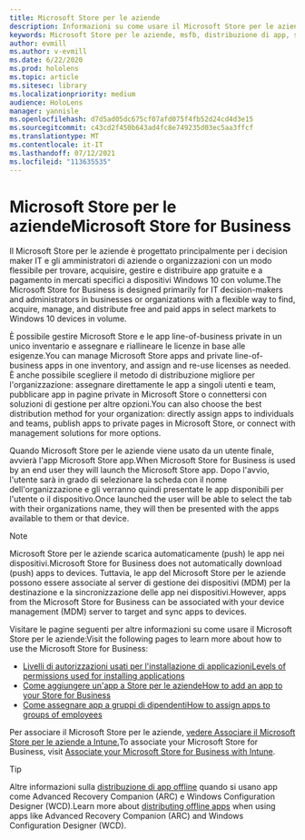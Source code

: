 ```yaml
---
title: Microsoft Store per le aziende
description: Informazioni su come usare il Microsoft Store per le aziende pubblicare le applicazioni di realtà mista nell'azienda.
keywords: Microsoft Store per le aziende, msfb, distribuzione di app, store
author: evmill
ms.author: v-evmill
ms.date: 6/22/2020
ms.prod: hololens
ms.topic: article
ms.sitesec: library
ms.localizationpriority: medium
audience: HoloLens
manager: yannisle
ms.openlocfilehash: d7d5ad05dc675cf07afd075f4fb52d24cd4d3e15
ms.sourcegitcommit: c43cd2f450b643ad4fc8e749235d03ec5aa3ffcf
ms.translationtype: MT
ms.contentlocale: it-IT
ms.lasthandoff: 07/12/2021
ms.locfileid: "113635535"
---
```

# <a name="microsoft-store-for-business"></a><span data-ttu-id="5df85-104">Microsoft Store per le aziende</span><span class="sxs-lookup"><span data-stu-id="5df85-104">Microsoft Store for Business</span></span>

<span data-ttu-id="5df85-105">Il Microsoft Store per le aziende è progettato principalmente per i decision maker IT e gli amministratori di aziende o organizzazioni con un modo flessibile per trovare, acquisire, gestire e distribuire app gratuite e a pagamento in mercati specifici a dispositivi Windows 10 con volume.</span><span class="sxs-lookup"><span data-stu-id="5df85-105">The Microsoft Store for Business is designed primarily for IT decision-makers and administrators in businesses or organizations with a flexible way to find, acquire, manage, and distribute free and paid apps in select markets to Windows 10 devices in volume.</span></span> 

<span data-ttu-id="5df85-106">È possibile gestire Microsoft Store e le app line-of-business private in un unico inventario e assegnare e riallineare le licenze in base alle esigenze.</span><span class="sxs-lookup"><span data-stu-id="5df85-106">You can manage Microsoft Store apps and private line-of-business apps in one inventory, and assign and re-use licenses as needed.</span></span> <span data-ttu-id="5df85-107">È anche possibile scegliere il metodo di distribuzione migliore per l'organizzazione: assegnare direttamente le app a singoli utenti e team, pubblicare app in pagine private in Microsoft Store o connettersi con soluzioni di gestione per altre opzioni.</span><span class="sxs-lookup"><span data-stu-id="5df85-107">You can also choose the best distribution method for your organization: directly assign apps to individuals and teams, publish apps to private pages in Microsoft Store, or connect with management solutions for more options.</span></span>

<span data-ttu-id="5df85-108">Quando Microsoft Store per le aziende viene usato da un utente finale, avvierà l'app Microsoft Store app.</span><span class="sxs-lookup"><span data-stu-id="5df85-108">When Microsoft Store for Business is used by an end user they will launch the Microsoft Store app.</span></span> <span data-ttu-id="5df85-109">Dopo l'avvio, l'utente sarà in grado di selezionare la scheda con il nome dell'organizzazione e gli verranno quindi presentate le app disponibili per l'utente o il dispositivo.</span><span class="sxs-lookup"><span data-stu-id="5df85-109">Once launched the user will be able to select the tab with their organizations name, they will then be presented with the apps available to them or that device.</span></span>

> [!Note] 
> <span data-ttu-id="5df85-110">Microsoft Store per le aziende scarica automaticamente (push) le app nei dispositivi.</span><span class="sxs-lookup"><span data-stu-id="5df85-110">Microsoft Store for Business does not automatically download (push) apps to devices.</span></span> <span data-ttu-id="5df85-111">Tuttavia, le app del Microsoft Store per le aziende possono essere associate al server di gestione dei dispositivi (MDM) per la destinazione e la sincronizzazione delle app nei dispositivi.</span><span class="sxs-lookup"><span data-stu-id="5df85-111">However, apps from the Microsoft Store for Business can be associated with your device management (MDM) server to target and sync apps to devices.</span></span>

<span data-ttu-id="5df85-112">Visitare le pagine seguenti per altre informazioni su come usare il Microsoft Store per le aziende:</span><span class="sxs-lookup"><span data-stu-id="5df85-112">Visit the following pages to learn more about how to use the Microsoft Store for Business:</span></span>

* [<span data-ttu-id="5df85-113">Livelli di autorizzazioni usati per l'installazione di applicazioni</span><span class="sxs-lookup"><span data-stu-id="5df85-113">Levels of permissions used for installing applications</span></span>](/mem/intune/configuration/device-restrictions-windows-holographic#app-store)
* [<span data-ttu-id="5df85-114">Come aggiungere un'app a Store per le aziende</span><span class="sxs-lookup"><span data-stu-id="5df85-114">How to add an app to your Store for Business</span></span>](/mem/intune/apps/store-apps-windows)
* [<span data-ttu-id="5df85-115">Come assegnare app a gruppi di dipendenti</span><span class="sxs-lookup"><span data-stu-id="5df85-115">How to assign apps to groups of employees</span></span>](/mem/intune/apps/windows-store-for-business)

<span data-ttu-id="5df85-116">Per associare il Microsoft Store per le aziende, [vedere Associare il Microsoft Store per le aziende a Intune.](/mem/intune/apps/windows-store-for-business#associate-your-microsoft-store-for-business-account-with-intune)</span><span class="sxs-lookup"><span data-stu-id="5df85-116">To associate your Microsoft Store for Business, visit [Associate your Microsoft Store for Business with Intune](/mem/intune/apps/windows-store-for-business#associate-your-microsoft-store-for-business-account-with-intune).</span></span>

> [!Tip]
> <span data-ttu-id="5df85-117">Altre informazioni sulla [distribuzione di app offline](/microsoft-store/distribute-offline-apps) quando si usano app come Advanced Recovery Companion (ARC) e Windows Configuration Designer (WCD).</span><span class="sxs-lookup"><span data-stu-id="5df85-117">Learn more about [distributing offline apps](/microsoft-store/distribute-offline-apps) when using apps like Advanced Recovery Companion (ARC) and Windows Configuration Designer (WCD).</span></span>
